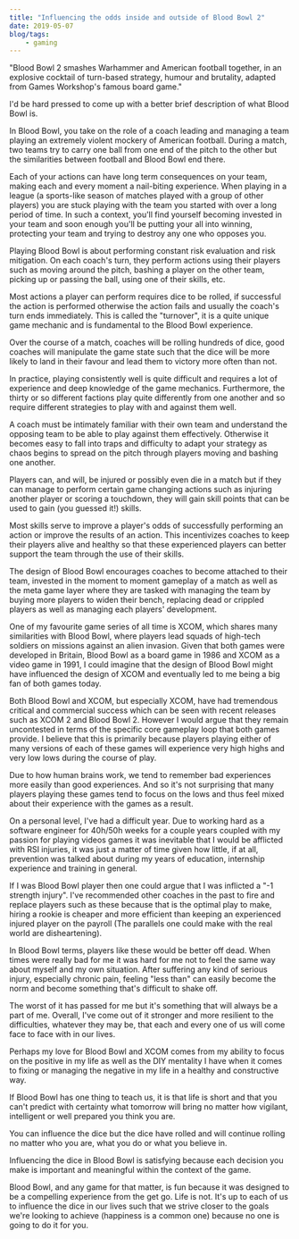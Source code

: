 ```yaml
---
title: "Influencing the odds inside and outside of Blood Bowl 2"
date: 2019-05-07
blog/tags:
    - gaming
---
```

"Blood Bowl 2 smashes Warhammer and American football together, in an explosive cocktail of turn-based strategy, humour and brutality, adapted from Games Workshop's famous board game."

I'd be hard pressed to come up with a better brief description of what Blood Bowl is.

In Blood Bowl, you take on the role of a coach leading and managing a team playing an extremely violent mockery of American football. During a match, two teams try to carry one ball from one end of the pitch to the other but the similarities between football and Blood Bowl end there.

Each of your actions can have long term consequences on your team, making each and every moment a nail-biting experience. When playing in a league (a sports-like season of matches played with a group of other players) you are stuck playing with the team you started with over a long period of time. In such a context, you'll find yourself becoming invested in your team and soon enough you'll be putting your all into winning, protecting your team and trying to destroy any one who opposes you.

Playing Blood Bowl is about performing constant risk evaluation and risk mitigation. On each coach's turn, they perform actions using their players such as moving around the pitch, bashing a player on the other team, picking up or passing the ball, using one of their skills, etc.

Most actions a player can perform requires dice to be rolled, if successful the action is performed otherwise the action fails and usually the coach's turn ends immediately. This is called the "turnover", it is a quite unique game mechanic and is fundamental to the Blood Bowl experience.

Over the course of a match, coaches will be rolling hundreds of dice, good coaches will manipulate the game state such that the dice will be more likely to land in their favour and lead them to victory more often than not.

In practice, playing consistently well is quite difficult and requires a lot of experience and deep knowledge of the game mechanics. Furthermore, the thirty or so different factions play quite differently from one another and so require different strategies to play with and against them well.

A coach must be intimately familiar with their own team and understand the opposing team to be able to play against them effectively. Otherwise it becomes easy to fall into traps and difficulty to adapt your strategy as chaos begins to spread on the pitch through players moving and bashing one another.

Players can, and will, be injured or possibly even die in a match but if they can manage to perform certain game changing actions such as injuring another player or scoring a touchdown, they will gain skill points that can be used to gain (you guessed it!) skills.

Most skills serve to improve a player's odds of successfully performing an action or improve the results of an action. This incentivizes coaches to keep their players alive and healthy so that these experienced players can better support the team through the use of their skills.

The design of Blood Bowl encourages coaches to become attached to their team, invested in the moment to moment gameplay of a match as well as the meta game layer where they are tasked with managing the team by buying more players to widen their bench, replacing dead or crippled players as well as managing each players' development.

One of my favourite game series of all time is XCOM, which shares many similarities with Blood Bowl, where players lead squads of high-tech soldiers on missions against an alien invasion. Given that both games were developed in Britain, Blood Bowl as a board game in 1986 and XCOM as a video game in 1991, I could imagine that the design of Blood Bowl might have influenced the design of XCOM and eventually led to me being a big fan of both games today.

Both Blood Bowl and XCOM, but especially XCOM, have had tremendous critical and commercial success which can be seen with recent releases such as XCOM 2 and Blood Bowl 2. However I would argue that they remain uncontested in terms of the specific core gameplay loop that both games provide. I believe that this is primarily because players playing either of many versions of each of these games will experience very high highs and very low lows during the course of play.

Due to how human brains work, we tend to remember bad experiences more easily than good experiences. And so it's not surprising that many players playing these games tend to focus on the lows and thus feel mixed about their experience with the games as a result.

On a personal level, I've had a difficult year. Due to working hard as a software engineer for 40h/50h weeks for a couple years coupled with my passion for playing videos games it was inevitable that I would be afflicted with RSI injuries, it was just a matter of time given how little, if at all, prevention was talked about during my years of education, internship experience and training in general.

If I was Blood Bowl player then one could argue that I was inflicted a "-1 strength injury". I've recommended other coaches in the past to fire and replace players such as these because that is the optimal play to make, hiring a rookie is cheaper and more efficient than keeping an experienced injured player on the payroll (The parallels one could make with the real world are disheartening).

In Blood Bowl terms, players like these would be better off dead. When times were really bad for me it was hard for me not to feel the same way about myself and my own situation. After suffering any kind of serious injury, especially chronic pain, feeling "less than" can easily become the norm and become something that's difficult to shake off.

The worst of it has passed for me but it's something that will always be a part of me. Overall, I've come out of it stronger and more resilient to the difficulties, whatever they may be, that each and every one of us will come face to face with in our lives.

Perhaps my love for Blood Bowl and XCOM comes from my ability to focus on the positive in my life as well as the DIY mentality I have when it comes to fixing or managing the negative in my life in a healthy and constructive way.

If Blood Bowl has one thing to teach us, it is that life is short and that you can't predict with certainty what tomorrow will bring no matter how vigilant, intelligent or well prepared you think you are.

You can influence the dice but the dice have rolled and will continue rolling no matter who you are, what you do or what you believe in.

Influencing the dice in Blood Bowl is satisfying because each decision you make is important and meaningful within the context of the game.

Blood Bowl, and any game for that matter, is fun because it was designed to be a compelling experience from the get go. Life is not. It's up to each of us to influence the dice in our lives such that we strive closer to the goals we're looking to achieve (happiness is a common one) because no one is going to do it for you.
